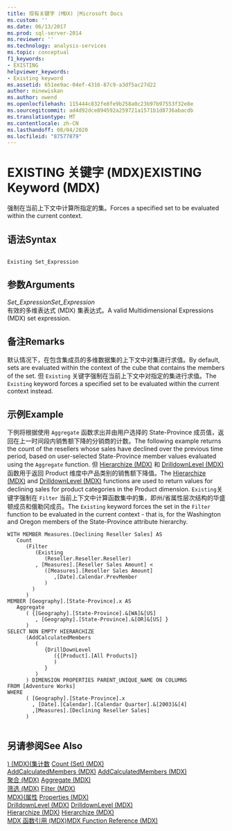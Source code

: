 ```yaml
---
title: 现有关键字 (MDX) |Microsoft Docs
ms.custom: ''
ms.date: 06/13/2017
ms.prod: sql-server-2014
ms.reviewer: ''
ms.technology: analysis-services
ms.topic: conceptual
f1_keywords:
- EXISTING
helpviewer_keywords:
- Existing keyword
ms.assetid: 651ee9ac-04ef-4316-87c9-a3df5ac27d22
author: minewiskan
ms.author: owend
ms.openlocfilehash: 115444c832fe8fe9b258a0c23b97b97553f32e8e
ms.sourcegitcommit: ad4d92dce894592a259721a1571b1d8736abacdb
ms.translationtype: MT
ms.contentlocale: zh-CN
ms.lasthandoff: 08/04/2020
ms.locfileid: "87577879"
---
```

# <a name="existing-keyword-mdx"></a><span data-ttu-id="eedbb-102">EXISTING 关键字 (MDX)</span><span class="sxs-lookup"><span data-stu-id="eedbb-102">EXISTING Keyword (MDX)</span></span>
  <span data-ttu-id="eedbb-103">强制在当前上下文中计算所指定的集。</span><span class="sxs-lookup"><span data-stu-id="eedbb-103">Forces a specified set to be evaluated within the current context.</span></span>  
  
## <a name="syntax"></a><span data-ttu-id="eedbb-104">语法</span><span class="sxs-lookup"><span data-stu-id="eedbb-104">Syntax</span></span>  
  
```  
  
Existing Set_Expression  
```  
  
## <a name="arguments"></a><span data-ttu-id="eedbb-105">参数</span><span class="sxs-lookup"><span data-stu-id="eedbb-105">Arguments</span></span>  
 <span data-ttu-id="eedbb-106">*Set_Expression*</span><span class="sxs-lookup"><span data-stu-id="eedbb-106">*Set_Expression*</span></span>  
 <span data-ttu-id="eedbb-107">有效的多维表达式 (MDX) 集表达式。</span><span class="sxs-lookup"><span data-stu-id="eedbb-107">A valid Multidimensional Expressions (MDX) set expression.</span></span>  
  
## <a name="remarks"></a><span data-ttu-id="eedbb-108">备注</span><span class="sxs-lookup"><span data-stu-id="eedbb-108">Remarks</span></span>  
 <span data-ttu-id="eedbb-109">默认情况下，在包含集成员的多维数据集的上下文中对集进行求值。</span><span class="sxs-lookup"><span data-stu-id="eedbb-109">By default, sets are evaluated within the context of the cube that contains the members of the set.</span></span> <span data-ttu-id="eedbb-110">但 `Existing` 关键字强制在当前上下文中对指定的集进行求值。</span><span class="sxs-lookup"><span data-stu-id="eedbb-110">The `Existing` keyword forces a specified set to be evaluated within the current context instead.</span></span>  
  
## <a name="example"></a><span data-ttu-id="eedbb-111">示例</span><span class="sxs-lookup"><span data-stu-id="eedbb-111">Example</span></span>  
 <span data-ttu-id="eedbb-112">下例将根据使用 `Aggregate` 函数求出并由用户选择的 State-Province 成员值，返回在上一时间段内销售额下降的分销商的计数。</span><span class="sxs-lookup"><span data-stu-id="eedbb-112">The following example returns the count of the resellers whose sales have declined over the previous time period, based on user-selected State-Province member values evaluated using the `Aggregate` function.</span></span> <span data-ttu-id="eedbb-113">但 [Hierarchize (MDX)](/sql/mdx/hierarchize-mdx) 和 [DrilldownLevel (MDX)](/sql/mdx/drilldownlevel-mdx) 函数用于返回 Product 维度中产品类别的销售额下降值。</span><span class="sxs-lookup"><span data-stu-id="eedbb-113">The [Hierarchize &#40;MDX&#41;](/sql/mdx/hierarchize-mdx) and [DrilldownLevel (MDX)](/sql/mdx/drilldownlevel-mdx) functions are used to return values for declining sales for product categories in the Product dimension.</span></span> <span data-ttu-id="eedbb-114">`Existing`关键字强制在 `Filter` 当前上下文中计算函数集中的集，即州/省属性层次结构的华盛顿成员和俄勒冈成员。</span><span class="sxs-lookup"><span data-stu-id="eedbb-114">The `Existing` keyword forces the set in the `Filter` function to be evaluated in the current context - that is, for the Washington and Oregon members of the State-Province attribute hierarchy.</span></span>  
  
```  
WITH MEMBER Measures.[Declining Reseller Sales] AS  
   Count  
      (Filter  
         (Existing  
            (Reseller.Reseller.Reseller)  
         , [Measures].[Reseller Sales Amount] <   
            ([Measures].[Reseller Sales Amount]  
               ,[Date].Calendar.PrevMember  
            )  
        )  
      )  
MEMBER [Geography].[State-Province].x AS   
   Aggregate   
      ( {[Geography].[State-Province].&[WA]&[US]  
         , [Geography].[State-Province].&[OR]&[US] }   
      )  
SELECT NON EMPTY HIERARCHIZE   
      (AddCalculatedMembers   
         (   
            {DrillDownLevel  
               ({[Product].[All Products]}  
               )  
            }   
         )   
      ) DIMENSION PROPERTIES PARENT_UNIQUE_NAME ON COLUMNS   
FROM [Adventure Works]  
WHERE   
      ( [Geography].[State-Province].x  
        , [Date].[Calendar].[Calendar Quarter].&[2003]&[4]  
        ,[Measures].[Declining Reseller Sales]  
      )  
  
```  
  
## <a name="see-also"></a><span data-ttu-id="eedbb-115">另请参阅</span><span class="sxs-lookup"><span data-stu-id="eedbb-115">See Also</span></span>  
 <span data-ttu-id="eedbb-116">[&#41; &#40;MDX&#41;&#40;集计数](/sql/mdx/count-set-mdx) </span><span class="sxs-lookup"><span data-stu-id="eedbb-116">[Count &#40;Set&#41; &#40;MDX&#41;](/sql/mdx/count-set-mdx) </span></span>  
 <span data-ttu-id="eedbb-117">[AddCalculatedMembers &#40;MDX&#41;](/sql/mdx/addcalculatedmembers-mdx) </span><span class="sxs-lookup"><span data-stu-id="eedbb-117">[AddCalculatedMembers &#40;MDX&#41;](/sql/mdx/addcalculatedmembers-mdx) </span></span>  
 <span data-ttu-id="eedbb-118">[聚合 &#40;MDX&#41;](/sql/mdx/aggregate-mdx) </span><span class="sxs-lookup"><span data-stu-id="eedbb-118">[Aggregate &#40;MDX&#41;](/sql/mdx/aggregate-mdx) </span></span>  
 <span data-ttu-id="eedbb-119">[筛选 &#40;MDX&#41;](/sql/mdx/filter-mdx) </span><span class="sxs-lookup"><span data-stu-id="eedbb-119">[Filter &#40;MDX&#41;](/sql/mdx/filter-mdx) </span></span>  
 <span data-ttu-id="eedbb-120">[MDX&#41;&#40;属性](/sql/mdx/properties-mdx) </span><span class="sxs-lookup"><span data-stu-id="eedbb-120">[Properties &#40;MDX&#41;](/sql/mdx/properties-mdx) </span></span>  
 <span data-ttu-id="eedbb-121">[DrilldownLevel &#40;MDX&#41;](/sql/mdx/drilldownlevel-mdx) </span><span class="sxs-lookup"><span data-stu-id="eedbb-121">[DrilldownLevel &#40;MDX&#41;](/sql/mdx/drilldownlevel-mdx) </span></span>  
 <span data-ttu-id="eedbb-122">[Hierarchize &#40;MDX&#41;](/sql/mdx/hierarchize-mdx) </span><span class="sxs-lookup"><span data-stu-id="eedbb-122">[Hierarchize &#40;MDX&#41;](/sql/mdx/hierarchize-mdx) </span></span>  
 [<span data-ttu-id="eedbb-123">MDX 函数引用 (MDX)</span><span class="sxs-lookup"><span data-stu-id="eedbb-123">MDX Function Reference &#40;MDX&#41;</span></span>](/sql/mdx/mdx-function-reference-mdx)  
  
  
